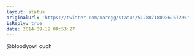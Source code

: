 ```yaml
---
layout: status
originalUrl: 'https://twitter.com/marcgg/status/512887180986167296'
isReply: true
date: 2014-09-19 08:53:27
---
```


@bloodyowl ouch
